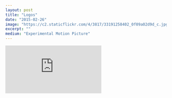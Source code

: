 ```yaml
---
layout: post
title: "Logos"
date: "2015-02-26"
image: "https://c2.staticflickr.com/4/3817/33191258402_0f09a02d9d_c.jpg"
excerpt: ""
medium: "Experimental Motion Picture"
---
```


<iframe src="https://player.vimeo.com/video/120701640?color=9CBEF2"  frameborder="0" webkitallowfullscreen mozallowfullscreen allowfullscreen></iframe>
